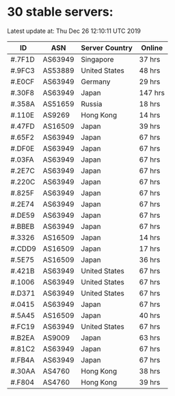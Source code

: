 # 30 stable servers:

Latest update at: Thu Dec 26 12:10:11 UTC 2019

| ID | ASN | Server Country | Online |
| -- | --- | -------------- | ------ |
| #.7F1D | AS63949 | Singapore | 37 hrs |
| #.9FC3 | AS53889 | United States | 48 hrs |
| #.E0CF | AS63949 | Germany | 29 hrs |
| #.30F8 | AS63949 | Japan | 147 hrs |
| #.358A | AS51659 | Russia | 18 hrs |
| #.110E | AS9269 | Hong Kong | 14 hrs |
| #.47FD | AS16509 | Japan | 39 hrs |
| #.65F2 | AS63949 | Japan | 67 hrs |
| #.DF0E | AS63949 | Japan | 67 hrs |
| #.03FA | AS63949 | Japan | 67 hrs |
| #.2E7C | AS63949 | Japan | 67 hrs |
| #.220C | AS63949 | Japan | 67 hrs |
| #.825F | AS63949 | Japan | 67 hrs |
| #.2E74 | AS63949 | Japan | 67 hrs |
| #.DE59 | AS63949 | Japan | 67 hrs |
| #.BBEB | AS63949 | Japan | 67 hrs |
| #.3326 | AS16509 | Japan | 14 hrs |
| #.CDD9 | AS16509 | Japan | 17 hrs |
| #.5E75 | AS16509 | Japan | 36 hrs |
| #.421B | AS63949 | United States | 67 hrs |
| #.1006 | AS63949 | United States | 67 hrs |
| #.D371 | AS63949 | United States | 67 hrs |
| #.0415 | AS63949 | Japan | 67 hrs |
| #.5A45 | AS16509 | Japan | 40 hrs |
| #.FC19 | AS63949 | United States | 67 hrs |
| #.B2EA | AS9009 | Japan | 63 hrs |
| #.81C2 | AS63949 | Japan | 67 hrs |
| #.FB4A | AS63949 | Japan | 67 hrs |
| #.30AA | AS4760 | Hong Kong | 38 hrs |
| #.F804 | AS4760 | Hong Kong | 39 hrs |

